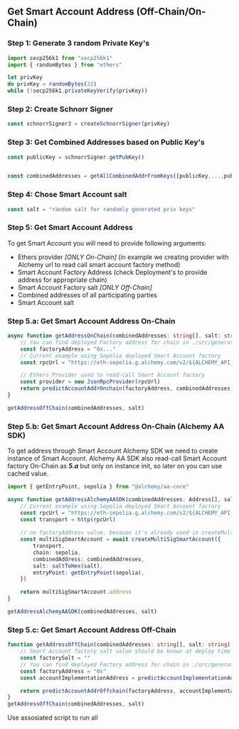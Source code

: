 ## Get Smart Account Address (Off-Chain/On-Chain)


### Step 1: Generate 3 random Private Key's
```typescript
import secp256k1 from "secp256k1"
import { randomBytes } from "ethers"

let privKey
do privKey = randomBytes(32)
while (!secp256k1.privateKeyVerify(privKey))
```

### Step 2: Create Schnorr Signer
```typescript
const schnorrSigner3 = createSchnorrSigner(privKey)
```

### Step 3: Get Combined Addresses based on Public Key's
```typescript
const publicKey = schnorrSigner.getPubKey()


const combinedAddresses = getAllCombinedAddrFromKeys([publicKey,...,publikKeyN], M)
```

### Step 4: Chose Smart Account salt
```typescript
const salt = "random salt for randomly generated priv keys"
```
### Step 5: Get Smart Account Address
To get Smart Account you will need to provide following arguments:
* Ethers provider *[ONLY On-Chain]* (in example we creating provider with Alchemy url to read call smart account factory method)
* Smart Account Factory Address (check Deployment's to provide address for appropriate chain)
* Smart Account Factory salt *[ONLY Off-Chain]*
* Combined addresses of all participating parties
* Smart Account salt
### Step 5.a: Get Smart Account Address On-Chain

```typescript
async function getAddressOnChain(combinedAddresses: string[], salt: string) {
    // You can find deployed Factory address for chain in ./src/generated/deployments
    const factoryAddress = "0x..."
    // Current example using Sepolia deployed Smart Account factory
    const rpcUrl = "https://eth-sepolia.g.alchemy.com/v2/${ALCHEMY_API_KEY}"

    // Ethers Provider used to read-call Smart Account factory
    const provider = new JsonRpcProvider(rpcUrl)
    return predictAccountAddrOnchain(factoryAddress, combinedAddresses, salt, provider)
}

getAddressOffChain(combinedAddresses, salt)
```
### Step 5.b: Get Smart Account Address On-Chain (Alchemy AA SDK)
To get address through Smart Account Alchemy SDK we need to create instance of Smart Account.
Alchemy AA SDK also read-call Smart Account factory On-Chain as ***5.a*** but only on instance init, so later on you can use cached value.
```typescript
import { getEntryPoint, sepolia } from "@alchemy/aa-core"

async function getAddressAlchemyAASDK(combinedAddresses: Address[], salt: string) {
    // Current example using Sepolia deployed Smart Account factory
    const rpcUrl = "https://eth-sepolia.g.alchemy.com/v2/${ALCHEMY_API_KEY}"
    const transport = http(rpcUrl)
    
    // no factoryAddress value, because it's already used in createMultiSigSmartAccount function
    const multiSigSmartAccount = await createMultiSigSmartAccount({
        transport,
        chain: sepolia,
        combinedAddress: combinedAddresses,
        salt: saltToHex(salt),
        entryPoint: getEntryPoint(sepolia),
    })

    return multiSigSmartAccount.address
}

getAddressAlchemyAASDK(combinedAddresses, salt)
```

### Step 5.c: Get Smart Account Address Off-Chain

```typescript
function getAddressOffChain(combinedAddresses: string[], salt: string) {
    // Smart Account factory salt value should be known at deploy time
    const factorySalt = ""
    // You can find deployed Factory address for chain in ./src/generated/deployments
    const factoryAddress = "0x"
    const accountImplementationAddress = predictAccountImplementationAddrOffchain(factorySalt, factoryAddress, ENTRY_POINT_ALCHEMY_ADDRESS)

    return predictAccountAddrOffchain(factoryAddress, accountImplementationAddress, combinedAddresses, salt)
}
getAddressOffChain(combinedAddresses, salt)
```

Use assosiated script to run all 
